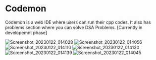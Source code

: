 # Codemon
Codemon is a web IDE where users can run their cpp codes.
It also has problems section where you can solve DSA Problems.
[Currently in developemnt phase]

![Screenshot_20230122_014028](https://user-images.githubusercontent.com/98267696/213885425-695e0f83-ba49-46b9-8582-b16aa909b2ed.png)
![Screenshot_20230122_014056](https://user-images.githubusercontent.com/98267696/213885429-b65cd184-6f25-4231-af07-6ab70403bb7e.png)
![Screenshot_20230122_014110](https://user-images.githubusercontent.com/98267696/213885435-01a14d48-7286-4955-b5db-d5169c1a1b9b.png)
![Screenshot_20230122_014130](https://user-images.githubusercontent.com/98267696/213885438-6e5056d7-c5f2-4733-a338-3606c4c31a4c.png)
![Screenshot_20230122_014139](https://user-images.githubusercontent.com/98267696/213885440-66704881-6813-415a-9c1c-36ecfec3b50e.png)
![Screenshot_20230122_014045](https://user-images.githubusercontent.com/98267696/213885442-b9d2c6fa-09a5-42cf-b2ba-7691b3775099.png)



